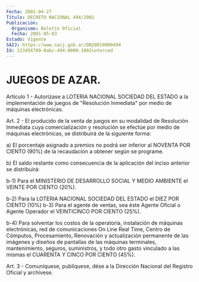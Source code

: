 ```yaml
---
Fecha: 2001-04-27
Título: DECRETO NACIONAL 494/2001
Publicación:
  Organismo: Boletín Oficial
  Fecha: 2001-05-03
Estado: Vigente
SAIJ: https://www.saij.gob.ar/DN20010000494
Id: 123456789-0abc-494-0000-1002soterced
---
```

# JUEGOS DE AZAR.

<a id="1"></a>
Artículo  1  - Autorízase a LOTERIA NACIONAL SOCIEDAD DEL ESTADO a la implementación de juegos de "Resolución Inmediata" por medio de máquinas electrónicas.

<a id="2"></a>
Art. 2 - El producido  de  la  venta  de  juegos en su modalidad de Resolución Inmediata cuya comercialización y resolución se efectúe por medio de máquinas electrónicas, se distribuirá de la siguiente forma:

a) El porcentaje asignado a premios no podrá ser inferior al NOVENTA POR  CIENTO (90%) de la recaudación  a  obtener  según  se programe.

b) El saldo restante  como consecuencia de la aplicación del inciso anterior se distribuirá:

b-1)  Para  el  MINISTERIO  DE DESARROLLO SOCIAL Y MEDIO AMBIENTE el VEINTE POR CIENTO (20%).

b-2)  Para  la  LOTERIA  NACIONAL  SOCIEDAD DEL ESTADO el DIEZ  POR CIENTO (10%) b-3) Para el agente de ventas, sea éste Agente Oficial o Agente Operador el VEINTICINCO POR CIENTO (25%).

b-4)  Para solventar los costos de la  operatoria,  instalación  de máquinas  electrónicas,  red  de comunicaciones On Line Real Time, Centro  de  Cómputos, Procesamiento,  Renovación  y  actualización permanente de  las imágenes y diseños de pantallas de las máquinas terminales, mantenimiento,  seguros, suministros, y todo otro gasto vinculado  a  las mismas el CUARENTA  Y  CINCO  POR  CIENTO  (45%).

<a id="3"></a>
Art. 3 - Comuníquese,  publíquese, dése a la Dirección Nacional del Registro Oficial y archívese.